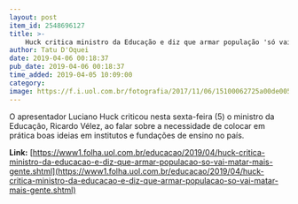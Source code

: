 ```yaml
---
layout: post
item_id: 2548696127
title: >-
    Huck critica ministro da Educação e diz que armar população 'só vai matar mais gente'
author: Tatu D'Oquei
date: 2019-04-06 00:18:37
pub_date: 2019-04-06 00:18:37
time_added: 2019-04-05 10:09:00
category: 
image: https://f.i.uol.com.br/fotografia/2017/11/06/15100062725a00de005240b_1510006272_3x2_rt.jpg
---
```


O apresentador Luciano Huck criticou nesta sexta-feira (5) o ministro da Educação, Ricardo Vélez, ao falar sobre a necessidade de colocar em prática boas ideias em institutos e fundações de ensino no país.

**Link:** [https://www1.folha.uol.com.br/educacao/2019/04/huck-critica-ministro-da-educacao-e-diz-que-armar-populacao-so-vai-matar-mais-gente.shtml](https://www1.folha.uol.com.br/educacao/2019/04/huck-critica-ministro-da-educacao-e-diz-que-armar-populacao-so-vai-matar-mais-gente.shtml)

